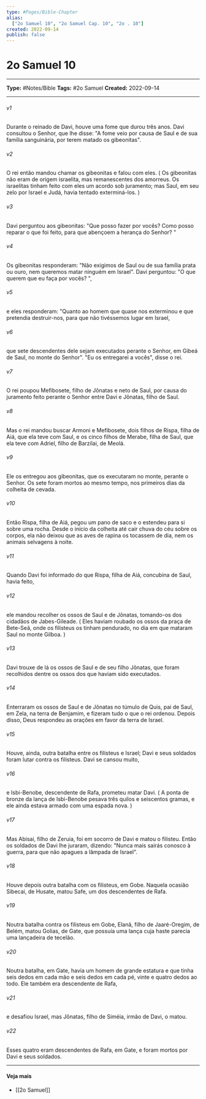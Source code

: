 ```yaml
---
type: #Pages/Bible-Chapter
alias:
  ["2o Samuel 10", "2o Samuel Cap. 10", "2o . 10"]
created: 2022-09-14
publish: false
---
```


# 2o Samuel 10

---

**Type:** #Notes/Bible
**Tags:** #2o Samuel
**Created:** 2022-09-14

---

###### v1
Durante o reinado de Davi, houve uma fome que durou três anos. Davi consultou o Senhor, que lhe disse: "A fome veio por causa de Saul e de sua família sanguinária, por terem matado os gibeonitas".
###### v2
O rei então mandou chamar os gibeonitas e falou com eles. ( Os gibeonitas não eram de origem israelita, mas remanescentes dos amorreus. Os israelitas tinham feito com eles um acordo sob juramento; mas Saul, em seu zelo por Israel e Judá, havia tentado exterminá-los. )
###### v3
Davi perguntou aos gibeonitas: "Que posso fazer por vocês? Como posso reparar o que foi feito, para que abençoem a herança do Senhor? "
###### v4
Os gibeonitas responderam: "Não exigimos de Saul ou de sua família prata ou ouro, nem queremos matar ninguém em Israel". Davi perguntou: "O que querem que eu faça por vocês? ",
###### v5
e eles responderam: "Quanto ao homem que quase nos exterminou e que pretendia destruir-nos, para que não tivéssemos lugar em Israel,
###### v6
que sete descendentes dele sejam executados perante o Senhor, em Gibeá de Saul, no monte do Senhor". "Eu os entregarei a vocês", disse o rei.
###### v7
O rei poupou Mefibosete, filho de Jônatas e neto de Saul, por causa do juramento feito perante o Senhor entre Davi e Jônatas, filho de Saul.
###### v8
Mas o rei mandou buscar Armoni e Mefibosete, dois filhos de Rispa, filha de Aiá, que ela teve com Saul, e os cinco filhos de Merabe, filha de Saul, que ela teve com Adriel, filho de Barzilai, de Meolá.
###### v9
Ele os entregou aos gibeonitas, que os executaram no monte, perante o Senhor. Os sete foram mortos ao mesmo tempo, nos primeiros dias da colheita de cevada.
###### v10
Então Rispa, filha de Aiá, pegou um pano de saco e o estendeu para si sobre uma rocha. Desde o início da colheita até cair chuva do céu sobre os corpos, ela não deixou que as aves de rapina os tocassem de dia, nem os animais selvagens à noite.
###### v11
Quando Davi foi informado do que Rispa, filha de Aiá, concubina de Saul, havia feito,
###### v12
ele mandou recolher os ossos de Saul e de Jônatas, tomando-os dos cidadãos de Jabes-Gileade. ( Eles haviam roubado os ossos da praça de Bete-Seã, onde os filisteus os tinham pendurado, no dia em que mataram Saul no monte Gilboa. )
###### v13
Davi trouxe de lá os ossos de Saul e de seu filho Jônatas, que foram recolhidos dentre os ossos dos que haviam sido executados.
###### v14
Enterraram os ossos de Saul e de Jônatas no túmulo de Quis, pai de Saul, em Zela, na terra de Benjamim, e fizeram tudo o que o rei ordenou. Depois disso, Deus respondeu as orações em favor da terra de Israel.
###### v15
Houve, ainda, outra batalha entre os filisteus e Israel; Davi e seus soldados foram lutar contra os filisteus. Davi se cansou muito,
###### v16
e Isbi-Benobe, descendente de Rafa, prometeu matar Davi. ( A ponta de bronze da lança de Isbi-Benobe pesava três quilos e seiscentos gramas, e ele ainda estava armado com uma espada nova. )
###### v17
Mas Abisai, filho de Zeruia, foi em socorro de Davi e matou o filisteu. Então os soldados de Davi lhe juraram, dizendo: "Nunca mais sairás conosco à guerra, para que não apagues a lâmpada de Israel".
###### v18
Houve depois outra batalha com os filisteus, em Gobe. Naquela ocasião Sibecai, de Husate, matou Safe, um dos descendentes de Rafa.
###### v19
Noutra batalha contra os filisteus em Gobe, Elanã, filho de Jaaré-Oregim, de Belém, matou Golias, de Gate, que possuía uma lança cuja haste parecia uma lançadeira de tecelão.
###### v20
Noutra batalha, em Gate, havia um homem de grande estatura e que tinha seis dedos em cada mão e seis dedos em cada pé, vinte e quatro dedos ao todo. Ele também era descendente de Rafa,
###### v21
e desafiou Israel, mas Jônatas, filho de Siméia, irmão de Davi, o matou.
###### v22
Esses quatro eram descendentes de Rafa, em Gate, e foram mortos por Davi e seus soldados.


---

#### Veja mais

- [[2o Samuel]]
